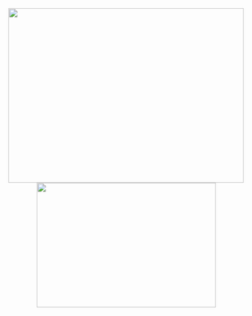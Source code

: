 <div align="center">

<img height=350 width=472 src="https://github-readme-stats.vercel.app/api?username=xyz2094&show_icons=true&theme=github_dark_dimmed">
<img height=250 width=359 src="https://github-readme-stats.vercel.app/api/top-langs/?username=xyz2094&layout=compact&theme=github_dark_dimmed">

</div>

